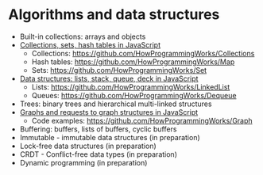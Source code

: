 # Algorithms and data structures

- Built-in collections: arrays and objects
- [Collections, sets, hash tables in JavaScript](https://youtu.be/hN0wsq5LNOc)
   - Collections: https://github.com/HowProgrammingWorks/Collections
   - Hash tables: https://github.com/HowProgrammingWorks/Map
   - Sets: https://github.com/HowProgrammingWorks/Set
- [Data structures: lists, stack, queue, deck in JavaScript](https://youtu.be/9KvA4hDDSjk)
   - Lists: https://github.com/HowProgrammingWorks/LinkedList
   - Queues: https://github.com/HowProgrammingWorks/Dequeue
- Trees: binary trees and hierarchical multi-linked structures
- [Graphs and requests to graph structures in JavaScript](https://youtu.be/a0W0T8Yqw3s)
   - Code examples: https://github.com/HowProgrammingWorks/Graph
- Buffering: buffers, lists of buffers, cyclic buffers
- Immutable - immutable data structures (in preparation)
- Lock-free data structures (in preparation)
- CRDT - Conflict-free data types (in preparation)
- Dynamic programming (in preparation)